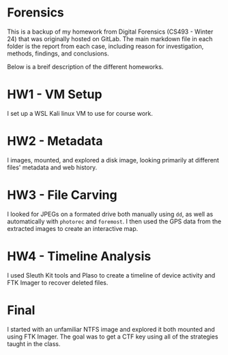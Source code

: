 # Forensics
This is a backup of my homework from Digital Forensics (CS493 - Winter 24) that was originally 
hosted on GitLab. The main markdown file in each folder is the report from each case, including 
reason for investigation, methods, findings, and conclusions. 

Below is a breif description of the different homeworks. 

# HW1 - VM Setup
I set up a WSL Kali linux VM to use for course work. 

# HW2 - Metadata
I images, mounted, and explored a disk image, looking primarily at different files' metadata
and web history. 

# HW3 - File Carving
I looked for JPEGs on a formated drive both manually using `dd`, as well as 
automatically with `photorec` and `foremost`. I then used the GPS data from the extracted
images to create an interactive map. 

# HW4 - Timeline Analysis
I used Sleuth Kit tools and Plaso to create a timeline of device activity and FTK Imager to 
recover deleted files. 

# Final
I started with an unfamiliar NTFS image and explored it both mounted and using FTK Imager. 
The goal was to get a CTF key using all of the strategies taught in the class. 
